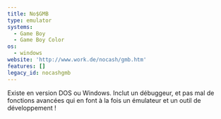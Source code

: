 ```yaml
---
title: No$GMB
type: emulator
systems:
  - Game Boy
  - Game Boy Color
os:
  - windows
website: 'http://www.work.de/nocash/gmb.htm'
features: []
legacy_id: nocashgmb
---
```

Existe en version DOS ou Windows. Inclut un débuggeur, et pas mal de fonctions avancées qui en font à la fois un émulateur et un outil de développement !
